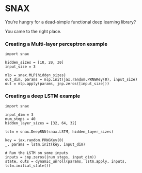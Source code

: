 # SNAX

You're hungry for a dead-simple functional deep learning library?

You came to the right place.


### Creating a Multi-layer perceptron example

```
import snax

hidden_sizes = [10, 20, 30]
input_size = 3

mlp = snax.MLP(hidden_sizes)
out_dim, params = mlp.init(jax.random.PRNGKey(0), input_size)
out = mlp.apply(params, jnp.zeros([input_size]))
```

### Creating a deep LSTM example

```
import snax

input_dim = 3
num_steps = 40
hidden_layer_sizes = [32, 64, 32]

lstm = snax.DeepRNN(snax.LSTM, hidden_layer_sizes)

key = jax.random.PRNGKey(0)
_, params = lstm.init(key, input_dim)

# Run the LSTM on some inputs
inputs = jnp.zeros((num_steps, input_dim))
state, outs = dynamic_unroll(params, lstm.apply, inputs, lstm.initial_state())
```
